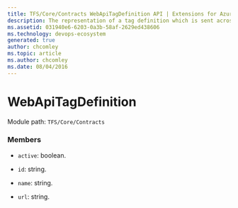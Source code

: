 ```yaml
---
title: TFS/Core/Contracts WebApiTagDefinition API | Extensions for Azure DevOps Services
description: The representation of a tag definition which is sent across the wire.
ms.assetid: 031940e6-6203-0a3b-58af-2629ed438606
ms.technology: devops-ecosystem
generated: true
author: chcomley
ms.topic: article
ms.author: chcomley
ms.date: 08/04/2016
---
```


# WebApiTagDefinition

Module path: `TFS/Core/Contracts`

### Members

* `active`: boolean.

* `id`: string.

* `name`: string.

* `url`: string.
